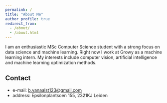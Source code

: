 ```yaml
---
permalink: /
title: "About Me"
author_profile: true
redirect_from: 
  - /about/
  - /about.html
---
```


I am an enthusiastic MSc Computer Science student with a strong focus on data science and machine learning. 
Right now I work at Growy as a machine learning intern. My interests include computer vision, artificial intelligence and machine learning optimization methods.

## Contact

* e-mail: b.vanaalst123@gmail.com
* address: Epsilonplantsoen 155, 2321KJ Leiden



